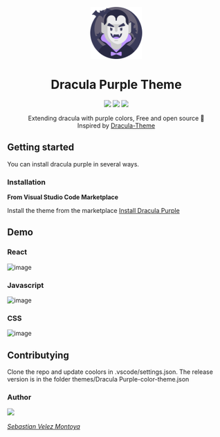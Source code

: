 
<p align="center">
<img alt='OpenCoders' src='/img/dracula-purple.svg' width="120"/>
</p>
<h1 align="center">Dracula Purple Theme</h1>

<p align="center">
<a href="https://github.com/cbasdev/dracula-purple-theme/stargazers"><img src="https://img.shields.io/github/stars/cbasdev/dracula-purple-theme?color=c678dd&logoColor=e06c75&style=for-the-badge"></a>
<a href="https://github.com/cbasdev/dracula-purple-theme/issues"><img src="https://img.shields.io/github/issues/cbasdev/dracula-purple-theme?color=%23d19a66&style=for-the-badge"></a>
<a href="https://github.com/cbasdev/dracula-purple-theme/blob/main/LICENSE"><img src="https://img.shields.io/github/license/cbasdev/dracula-purple-theme?color=%2361afef&style=for-the-badge"></a>

<p align="center">
  Extending dracula with purple colors, Free and open source 🦄 <br> 
  Inspired by <a href="https://github.com/dracula/dracula-theme">Dracula-Theme</a>
</p>

## Getting started

You can install dracula purple in several ways.

###  Installation

**From Visual Studio Code Marketplace** 

Install the theme from the marketplace
[Install Dracula Purple](https://marketplace.visualstudio.com/items?itemName=cbasdev.dracula-purple&ssr=false#overview)

## Demo

### React
<img width="821" alt="image" src="https://user-images.githubusercontent.com/33915497/214758777-2e83a36a-6a8f-4031-b17c-df219635acd5.png">

### Javascript
<img width="803" alt="image" src="https://user-images.githubusercontent.com/33915497/214759529-f8a6d79a-459f-4734-92fb-c1a25ee7be3c.png">


### CSS
<img width="833" alt="image" src="https://user-images.githubusercontent.com/33915497/214759701-dfcd7b50-b4f8-4318-b4a1-74c9b84e8e23.png">


## Contributying

Clone the repo and update coolors in .vscode/settings.json. 
The release version is in the folder themes/Dracula Purple-color-theme.json 

### Author

<img src="https://user-images.githubusercontent.com/33915497/214758041-022d5c36-c55a-4757-9fc2-a2bae492fdd3.png"  width="70"/>


_[Sebastian Velez Montoya](https://github.com/cbasdev)_